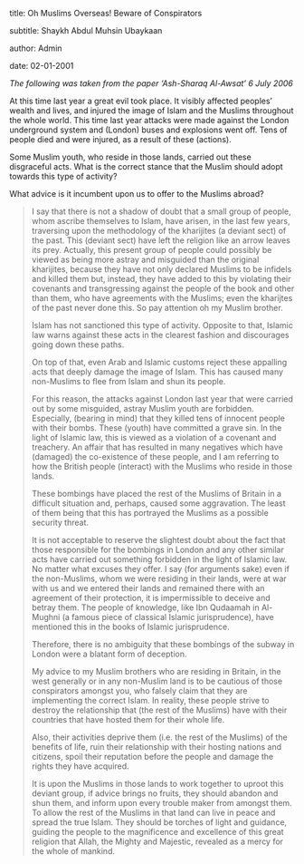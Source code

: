 title: Oh Muslims Overseas! Beware of Conspirators

subtitle: Shaykh Abdul Muhsin Ubaykaan

author: Admin

date: 02-01-2001

_The following was taken from the paper ‘Ash-Sharaq Al-Awsat’ 6 July 2006_

At this time last year a great evil took place. It visibly affected peoples’ wealth and lives, and injured the image of Islam and the Muslims throughout the whole world. This time last year attacks were made against the London underground system and (London) buses and explosions went off. Tens of people died and were injured, as a result of these (actions).

Some Muslim youth, who reside in those lands, carried out these disgraceful acts. What is the correct stance that the Muslim should adopt towards this type of activity?

What advice is it incumbent upon us to offer to the Muslims abroad?

> I say that there is not a shadow of doubt that a small group of people, whom ascribe themselves to Islam, have arisen, in the last few years, traversing upon the methodology of the kharijites (a deviant sect) of the past. This (deviant sect) have left the religion like an arrow leaves its prey. Actually, this present group of people could possibly be viewed as being more astray and misguided than the original kharijites, because they have not only declared Muslims to be infidels and killed them but, instead, they have added to this by violating their covenants and transgressing against the people of the book and other than them, who have agreements with the Muslims; even the kharijtes of the past never done this. So pay attention oh my Muslim brother.
>
> Islam has not sanctioned this type of activity. Opposite to that, Islamic law warns against these acts in the clearest fashion and discourages going down these paths.
>
> On top of that, even Arab and Islamic customs reject these appalling acts that deeply damage the image of Islam. This has caused many non-Muslims to flee from Islam and shun its people.
>
> For this reason, the attacks against London last year that were carried out by some misguided, astray Muslim youth are forbidden. Especially, (bearing in mind) that they killed tens of innocent people with their bombs. These (youth) have committed a grave sin. In the light of Islamic law, this is viewed as a violation of a covenant and treachery. An affair that has resulted in many negatives which have (damaged) the co-existence of these people, and I am referring to how the British people (interact) with the Muslims who reside in those lands.
>
> These bombings have placed the rest of the Muslims of Britain in a difficult situation and, perhaps, caused some aggravation. The least of them being that this has portrayed the Muslims as a possible security threat.
>
> It is not acceptable to reserve the slightest doubt about the fact that those responsible for the bombings in London and any other similar acts have carried out something forbidden in the light of Islamic law. No matter what excuses they offer. I say (for arguments sake) even if the non-Muslims, whom we were residing in their lands, were at war with us and we entered their lands and remained there with an agreement of their protection, it is impermissible to deceive and betray them. The people of knowledge, like Ibn Qudaamah in Al-Mughni (a famous piece of classical Islamic jurisprudence), have mentioned this in the books of Islamic jurisprudence.
>
> Therefore, there is no ambiguity that these bombings of the subway in London were a blatant form of deception.
>
> My advice to my Muslim brothers who are residing in Britain, in the west generally or in any non-Muslim land is to be cautious of those conspirators amongst you, who falsely claim that they are implementing the correct Islam. In reality, these people strive to destroy the relationship that (the rest of the Muslims) have with their countries that have hosted them for their whole life.
>
> Also, their activities deprive them (i.e. the rest of the Muslims) of the benefits of life, ruin their relationship with their hosting nations and citizens, spoil their reputation before the people and damage the rights they have acquired.
>
> It is upon the Muslims in those lands to work together to uproot this deviant group, if advice brings no fruits, they should abandon and shun them, and inform upon every trouble maker from amongst them. To allow the rest of the Muslims in that land can live in peace and spread the true Islam. They should be torches of light and guidance, guiding the people to the magnificence and excellence of this great religion that Allah, the Mighty and Majestic, revealed as a mercy for the whole of mankind.
